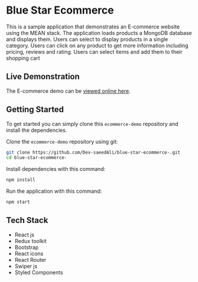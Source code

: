 # Blue Star Ecommerce

This is a sample application that demonstrates an E-commerce website using the MEAN stack. The application loads 
products a MongoDB database and displays them. Users can select to display products in a single category. Users can 
click on any product to get more information including pricing, reviews and rating. Users can select items and 
add them to their shopping cart


## Live Demonstration

The E-commerce demo can be [viewed online here](https://blue-star-ecommerce-dev.netlify.app).

## Getting Started
To get started  you can simply clone this `ecommerce-demo` repository and install the dependencies.

Clone the `ecommerce-demo` repository using git:

```bash
git clone https://github.com/Dev-saeedAli/blue-star-ecommerce-.git
cd blue-star-ecommerce-
```

Install dependencies with this command:
```bash
npm install
```

Run the application with this command:
```bash
npm start
```

## Tech Stack
* React js
* Redux toolkit
* Bootstrap
* React icons
* React Router
* Swiper js
* Styled Components
